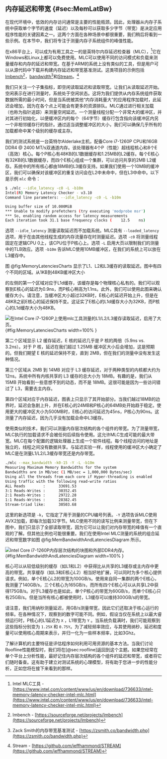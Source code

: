 ## 内存延迟和带宽 {#sec:MemLatBw}

在现代环境中，低效的内存访问通常是主要的性能瓶颈。因此，处理器从内存子系统中获取单个字节的速度（延迟）以及每秒可以获取多少字节（带宽）是决定应用程序性能的关键因素之一。这两个方面在各种场景中都很重要，我们稍后将看到一些示例。在本节中，我们将专注于测量内存子系统组件的峰值性能。

在x86平台上，可以成为有用工具之一的是英特尔内存延迟检查器（MLC），[^1]它在Windows和Linux上都可以免费使用。MLC可以使用不同的访问模式和负载来测量缓存和内存的延迟和带宽。在基于ARM的系统上没有类似的工具，但是用户可以从源代码中下载并构建内存延迟和带宽基准测试。这类项目的示例包括[lmbench](https://sourceforge.net/projects/lmbench/)[^2]，[bandwidth](https://zsmith.co/bandwidth.php)[^4]和[Stream](https://github.com/jeffhammond/STREAM)。[^3]

我们只关注一个子集指标，即空闲读取延迟和读取带宽。让我们从读取延迟开始。空闲表示在进行测量时，系统处于空闲状态。这将为我们提供从内存系统组件获取数据所需的最小时间，但是当系统被其他“内存消耗量大”的应用程序加载时，此延迟会增加，因为在各个点上可能会有更多的资源排队。MLC通过进行相关加载（也称为指针追踪）来测量空闲延迟。一个测量线程分配一个非常大的缓冲区，并对其进行初始化，以便缓冲区内的每个（64字节）缓存行包含指向该缓冲区内另一个非相邻缓存行的指针。通过适当调整缓冲区的大小，我们可以确保几乎所有的加载都命中某个级别的缓存或主存。

我们的测试系统是一台英特尔Alderlake主机，配备Core i7-1260P CPU和16GB DDR4 @ 2400 MT/s双通道内存。该处理器有4个P（性能）超线程核心和8个E（高效）核心。每个P核心有48KB的L1数据缓存和1.25MB的L2缓存。每个E核心有32KB的L1数据缓存，而四个E核心组成一个集群，可以访问共享的2MB L2缓存。系统中的所有核心都由18MB的L3缓存支持。如果我们使用一个10MB的缓冲区，我们可以确保对该缓冲区的重复访问会在L2中未命中，但在L3中命中。以下是示例 `mlc` 命令：

```bash
$ ./mlc --idle_latency -c0 -L -b10m
Intel(R) Memory Latency Checker - v3.10
Command line parameters: --idle_latency -c0 -L -b10m

Using buffer size of 10.000MiB
*** Unable to modify prefetchers (try executing 'modprobe msr')
*** So, enabling random access for latency measurements
Each iteration took 31.1 base frequency clocks (	12.5	ns)
```

选项 `--idle_latency` 测量读取延迟而不加载系统。MLC具有 `--loaded_latency` 选项，用于在由其他线程生成的内存流量存在时测量延迟。选项 `-c0` 将测量线程固定在逻辑CPU 0上，该CPU位于P核心上。选项 `-L` 启用大页以限制我们的测量中的TLB效应。选项 `-b10m` 告诉MLC使用10MB缓冲区，在我们的系统上可以放在L3缓存中。

图 @fig:MemoryLatenciesCharts 显示了L1、L2和L3缓存的读取延迟。图中有四个不同的区域。从1KB到48KB缓冲区大小

的左侧的第一个区域对应于L1d缓存，该缓存是每个物理核心私有的。我们可以观察到E核心的延迟为0.9ns，而P核心稍高为1.1ns。此外，我们可以使用此图来确认缓存大小。请注意，当缓冲区大小超过32KB时，E核心的延迟开始上升，但是在48KB之前E核心的延迟保持不变。这证实了E核心的L1d缓存大小为32KB，而P核心的L1d缓存大小为48KB。

![在Intel Core i7-1260P上使用mlc工具测量的L1/L2/L3缓存读取延迟，启用了大页。](../../img/terms-and-metrics/MemLatencies.png){#fig:MemoryLatenciesCharts width=100% }

第二个区域显示 L2 缓存延迟，E 核的延迟几乎是 P 核的两倍（5.9ns vs. 3.2ns）。对于 P 核，延迟在我们超过 1.25MB 缓冲区大小后会增加，这是预期的。但我们期望 E 核的延迟保持不变，直到 2MB，但在我们的测量中没有发生这种情况。

第三个区域从 2MB 到 14MB 对应于 L3 缓存延迟，对于两种类型的内核都大约为 12ns。系统中所有内核共享的 L3 缓存的总大小为 18MB。有趣的是，我们从 15MB 开始看到一些意想不到的动态，而不是 18MB。这很可能是因为一些访问错过了 L3，需要去主内存。

第四个区域对应于内存延迟，图表上只显示了其开始部分。当我们越过18MB的边界时，延迟会急剧上升，并在E核心的24MB和P核心的64MB处开始趋于稳定。使用更大的缓冲区大小为500MB时，E核心的访问延迟为45ns，P核心为90ns。这测量了内存延迟，因为几乎没有加载会命中L3缓存。

使用类似的技术，我们可以测量内存层次结构的各个组件的带宽。为了测量带宽，MLC执行的加载请求不会被任何后续指令使用。这允许MLC生成可能的最大带宽。MLC在每个配置的逻辑处理器上生成一个软件线程。每个线程访问的地址是独立的，线程之间没有数据共享。与延迟实验一样，线程使用的缓冲区大小确定了MLC是在测量L1/L2/L3缓存带宽还是内存带宽。

```bash
./mlc --max_bandwidth -k0-15 -Y -L -b10m
Measuring Maximum Memory Bandwidths for the system
Bandwidths are in MB/sec (1 MB/sec = 1,000,000 Bytes/sec)
Using all the threads from each core if Hyper-threading is enabled
Using traffic with the following read-write ratios
ALL Reads        :      33691.53
3:1 Reads-Writes :      30352.45
2:1 Reads-Writes :      29722.28
1:1 Reads-Writes :      28382.45
Stream-triad like:      30503.68
```

这里的新选项是 `-k`，它指定了用于测量的CPU编号列表。`-Y` 选项告诉MLC使用AVX2加载，即每次加载32字节。MLC使用不同的读写比例来测量带宽，但在下图中，我们只显示了全部读取带宽，因为它可以让我们对内存带宽的峰值有一个直观的了解。但其他比例也可能很重要。我们在使用Intel MLC测量的系统的组合延迟和带宽数字如图 @fig:MemBandwidthAndLatenciesDiagram 所示。

![Intel Core i7-1260P内存层次结构的块图和外部DDR4内存。](../../img/terms-and-metrics/MemBandwidthAndLatenciesDiagram.png){#fig:MemBandwidthAndLatenciesDiagram width=100% }

核心可以从较低级别的缓存（如L1和L2）中获得比从共享的L3缓存或主内存中更高的带宽。共享缓存（如L3和E核心L2）相当好地扩展，可以同时为多个核心提供请求。例如，单个E核心L2的带宽为100GB/s。使用来自同一集群的两个E核心，我测量了140GB/s，三个E核心为165GB/s，而所有四个E核心可以从共享L2中获得175GB/s。对于L3缓存也是如此，单个P核心的带宽为60GB/s，而单个E核心只有25GB/s。但是当所有核心都被使用时，L3缓存可以维持300GB/s的带宽。

请注意，我们用纳秒测量延迟，用GB/s测量带宽，因此它们还取决于核心运行的频率。在各种情况下，观察到的数字可能不同。例如，假设当仅在系统上以最大睿频运行时，P核心的L1延迟为 `X` ，L1带宽为 `Y` 。当系统负载满时，我们可能观察到这些指标分别变为 `1.25X` 和 `0.75Y`。为了减轻频率效应，与其使用纳秒，延迟和度量可以使用核心周期来表示，并归一化为一些样本频率，比如3Ghz。

了解计算机的主要特征是评估程序如何利用可用资源的基本方法。当我们讨论Roofline性能模型时，我们将在[@sec:roofline]返回到这个主题。如果您经常在单个平台上分析性能，最好记住内存层次结构的各个组件的延迟和带宽，或者将它们随时备查。这有助于建立对测试系统的心理模型，将有助于您进一步的性能分析，正如您将在接下来看到的那样。

[^1]: Intel MLC工具 - [https://www.intel.com/content/www/us/en/download/736633/intel-memory-latency-checker-intel-mlc.html](https://www.intel.com/content/www/us/en/download/736633/intel-memory-latency-checker-intel-mlc.html)
[^2]: lmbench - [https://sourceforge.net/projects/lmbench](https://sourceforge.net/projects/lmbench)
[^3]: Stream - [https://github.com/jeffhammond/STREAM](https://github.com/jeffhammond/STREAM)
[^4]: Zack Smith的内存带宽基准测试 - [https://zsmith.co/bandwidth.php](https://zsmith.co/bandwidth.php)

